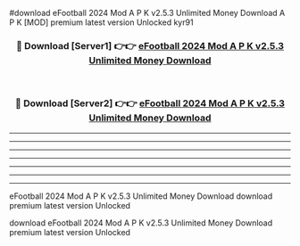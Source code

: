 #download eFootball 2024 Mod A P K v2.5.3 Unlimited Money Download A P K [MOD] premium latest version Unlocked kyr91 



<div align="center">
<h3>🔴 Download [Server1] 👉👉 <a href="https://apkdownload1.web.app/">eFootball 2024 Mod A P K v2.5.3 Unlimited Money Download</a></h3><br>

<h3>🔴 Download [Server2] 👉👉 <a href="https://apkdownload1.web.app/">eFootball 2024 Mod A P K v2.5.3 Unlimited Money Download</a></h3>
</div>





----------------------------------------------------------

----------------------------------------------------------

----------------------------------------------------------

----------------------------------------------------------

----------------------------------------------------------

----------------------------------------------------------

----------------------------------------------------------

eFootball 2024 Mod A P K v2.5.3 Unlimited Money Download download premium latest version Unlocked

download eFootball 2024 Mod A P K v2.5.3 Unlimited Money Download premium latest version Unlocked
